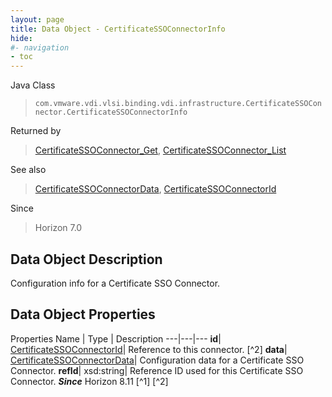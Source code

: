 ```yaml
---
layout: page
title: Data Object - CertificateSSOConnectorInfo
hide:
#- navigation
- toc
---
```






Java Class
> `com.vmware.vdi.vlsi.binding.vdi.infrastructure.CertificateSSOConnector.CertificateSSOConnectorInfo`

Returned by
> [CertificateSSOConnector_Get](vdi.infrastructure.CertificateSSOConnector.md#get), [CertificateSSOConnector_List](vdi.infrastructure.CertificateSSOConnector.md#list)

See also
> [CertificateSSOConnectorData](vdi.infrastructure.CertificateSSOConnector.CertificateSSOConnectorData.md), [CertificateSSOConnectorId](vdi.entity.CertificateSSOConnectorId.md)

Since
> Horizon 7.0


## Data Object Description

Configuration info for a Certificate SSO Connector.

## Data Object Properties
Properties
Name |  Type |  Description
---|---|---
**id**| [CertificateSSOConnectorId](vdi.entity.CertificateSSOConnectorId.md)|  Reference to this connector. [^2]
**data**| [CertificateSSOConnectorData](vdi.infrastructure.CertificateSSOConnector.CertificateSSOConnectorData.md)|  Configuration data for a Certificate SSO Connector.
**refId**|  xsd:string|  Reference ID used for this Certificate SSO Connector.  **_Since_** Horizon 8.11 [^1] [^2]


 
